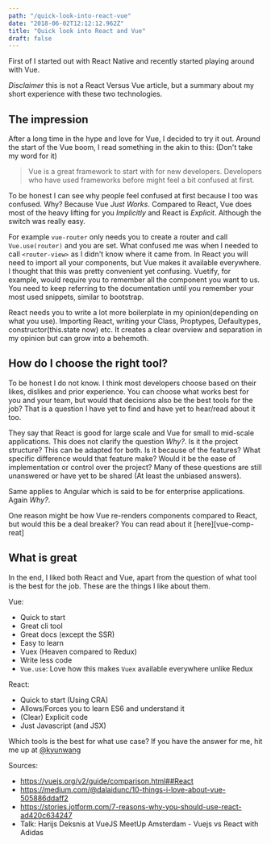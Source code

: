 ```yaml
---
path: "/quick-look-into-react-vue"
date: "2018-06-02T12:12:12.962Z"
title: "Quick look into React and Vue"
draft: false
---
```



First of I started out with React Native and recently started playing around with Vue.

*Disclaimer* this is not a React Versus Vue article, but a summary about my short experience with these two technologies.

## The impression

After a long time in the hype and love for Vue, I decided to try it out. Around the start of the Vue boom, I read something in the akin to this: (Don't take my word for it)
> Vue is a great framework to start with for new developers. Developers who have used frameworks before might feel a bit confused at first.

To be honest I can see why people feel confused at first because I too was confused. Why? Because Vue *Just Works*. Compared to React, Vue does most of the heavy lifting for you *Implicitly* and React is *Explicit*. Although the switch was really easy.

For example `vue-router` only needs you to create a router and call `Vue.use(router)` and you are set. What confused me was when I needed to call `<router-view>` as I didn't know where it came from. In React you will need to import all your components, but Vue makes it available everywhere. I thought that this was pretty convenient yet confusing. Vuetify, for example, would require you to remember all the component you want to us. You need to keep referring to the documentation until you remember your most used snippets, similar to bootstrap.

React needs you to write a lot more boilerplate in my opinion(depending on what you use). Importing React, writing your Class, Proptypes, Defaultypes, constructor(this.state now) etc. It creates a clear overview and separation in my opinion but can grow into a behemoth.

## How do I choose the right tool?

To be honest I do not know. I think most developers choose based on their likes, dislikes and prior experience. You can choose what works best for you and your team, but would that decisions also be the best tools for the job? That is a question I have yet to find and have yet to hear/read about it too.

They say that React is good for large scale and Vue for small to mid-scale applications. This does not clarify the question *Why?*. Is it the project structure? This can be adapted for both. Is it because of the features? What specific difference would that feature make? Would it be the ease of implementation or control over the project? Many of these questions are still unanswered or have yet to be shared (At least the unbiased answers).

Same applies to Angular which is said to be for enterprise applications. Again *Why?*.

One reason might be how Vue re-renders components compared to React, but would this be a deal breaker? You can read about it [here][vue-comp-reat]

## What is great

In the end, I liked both React and Vue, apart from the question of what tool is the best for the job. These are the things I like about them.

Vue:
- Quick to start
- Great cli tool
- Great docs (except the SSR)
- Easy to learn
- Vuex (Heaven compared to Redux)
- Write less code
- `Vue.use`: Love how this makes `Vuex` available everywhere unlike Redux

React:
- Quick to start (Using CRA)
- Allows/Forces you to learn ES6 and understand it
- (Clear) Explicit code
- Just Javascript (and JSX)

Which tools is the best for what use case? If you have the answer for me, hit me up at [@kyunwang][twitter]


Sources:
- https://vuejs.org/v2/guide/comparison.html##React
- https://medium.com/@dalaidunc/10-things-i-love-about-vue-505886ddaff2
- https://stories.jotform.com/7-reasons-why-you-should-use-react-ad420c634247
- Talk: Harijs Deksnis at VueJS MeetUp Amsterdam - Vuejs vs React with Adidas




[twitter]: https://twitter.com/kyunwang
[vue-comp-react]: https://vuejs.org/v2/guide/comparison.html##React